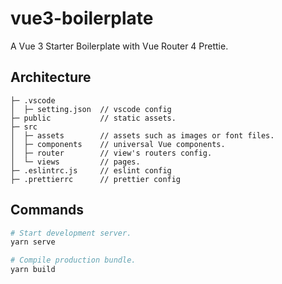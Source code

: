 # vue3-boilerplate

A Vue 3 Starter Boilerplate with Vue Router 4 Prettie.

## Architecture

```text
├─ .vscode
│  ├─ setting.json  // vscode config
├─ public           // static assets.
├─ src
│  ├─ assets        // assets such as images or font files.
│  ├─ components    // universal Vue components.
│  ├─ router        // view's routers config.
│  └─ views         // pages.
├─ .eslintrc.js     // eslint config
├─ .prettierrc      // prettier config
```

## Commands

```bash
# Start development server.
yarn serve

# Compile production bundle.
yarn build
```
